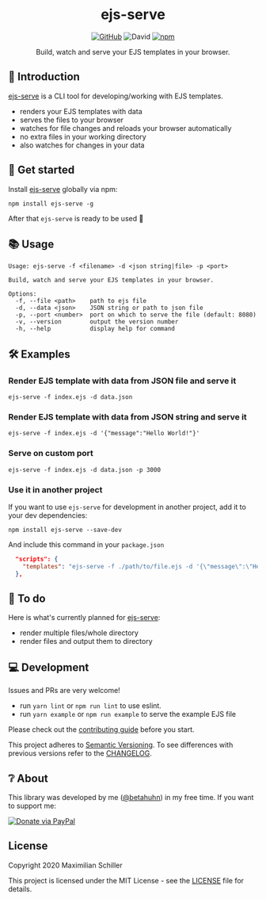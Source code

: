 <div align="center">

# ejs-serve

[![GitHub](https://img.shields.io/github/license/mashape/apistatus.svg)](https://github.com/BetaHuhn/ejs-serve/blob/master/LICENSE) ![David](https://img.shields.io/david/betahuhn/ejs-serve) [![npm](https://img.shields.io/npm/v/ejs-serve)](https://www.npmjs.com/package/ejs-serve)

Build, watch and serve your EJS templates in your browser.

</div>

## 👋 Introduction

[ejs-serve](https://github.com/BetaHuhn/ejs-serve) is a CLI tool for developing/working with EJS templates.

- renders your EJS templates with data
- serves the files to your browser
- watches for file changes and reloads your browser automatically
- no extra files in your working directory
- also watches for changes in your data

## 🚀 Get started

Install [ejs-serve](https://github.com/BetaHuhn/ejs-serve) globally via npm:
```shell
npm install ejs-serve -g
```

After that `ejs-serve` is ready to be used 🎉

## 📚 Usage

```shell
Usage: ejs-serve -f <filename> -d <json string|file> -p <port>        

Build, watch and serve your EJS templates in your browser.

Options:
  -f, --file <path>    path to ejs file
  -d, --data <json>    JSON string or path to json file
  -p, --port <number>  port on which to serve the file (default: 8080)
  -v, --version        output the version number
  -h, --help           display help for command
```

## 🛠️ Examples

### Render EJS template with data from JSON file and serve it

```shell
ejs-serve -f index.ejs -d data.json
```

### Render EJS template with data from JSON string and serve it

```shell
ejs-serve -f index.ejs -d '{"message":"Hello World!"}'
```

### Serve on custom port

```shell
ejs-serve -f index.ejs -d data.json -p 3000
```

### Use it in another project

If you want to use `ejs-serve` for development in another project, add it to your dev dependencies:

```shell
npm install ejs-serve --save-dev
```

And include this command in your `package.json`

```json
  "scripts": {
    "templates": "ejs-serve -f ./path/to/file.ejs -d '{\"message\":\"Hello!\"}'"
  },
```

## 📝 To do

Here is what's currently planned for [ejs-serve](https://github.com/BetaHuhn/ejs-serve):

- render multiple files/whole directory
- render files and output them to directory

## 💻 Development

Issues and PRs are very welcome!

- run `yarn lint` or `npm run lint` to use eslint.
- run `yarn example` or `npm run example` to serve the example EJS file

Please check out the [contributing guide](CONTRIBUTING.md) before you start.

This project adheres to [Semantic Versioning](https://semver.org/spec/v2.0.0.html). To see differences with previous versions refer to the [CHANGELOG](CHANGELOG.md).

## ❔ About

This library was developed by me ([@betahuhn](https://github.com/BetaHuhn)) in my free time. If you want to support me:

[![Donate via PayPal](https://img.shields.io/badge/paypal-donate-009cde.svg)](https://www.paypal.com/cgi-bin/webscr?cmd=_s-xclick&hosted_button_id=394RTSBEEEFEE)

## License

Copyright 2020 Maximilian Schiller

This project is licensed under the MIT License - see the [LICENSE](LICENSE) file for details.
